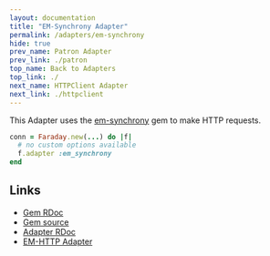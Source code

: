 ```yaml
---
layout: documentation
title: "EM-Synchrony Adapter"
permalink: /adapters/em-synchrony
hide: true
prev_name: Patron Adapter
prev_link: ./patron
top_name: Back to Adapters
top_link: ./
next_name: HTTPClient Adapter
next_link: ./httpclient
---
```


This Adapter uses the [em-synchrony][rdoc] gem to make HTTP requests.

```ruby
conn = Faraday.new(...) do |f|
  # no custom options available
  f.adapter :em_synchrony
end
```

## Links

* [Gem RDoc][rdoc]
* [Gem source][src]
* [Adapter RDoc][adapter_rdoc]
* [EM-HTTP Adapter](./em-http.md)

[rdoc]: https://www.rubydoc.info/gems/em-synchrony
[src]: https://github.com/igrigorik/em-synchrony
[adapter_rdoc]: https://www.rubydoc.info/gems/faraday/Faraday/Adapter/EMSynchrony
